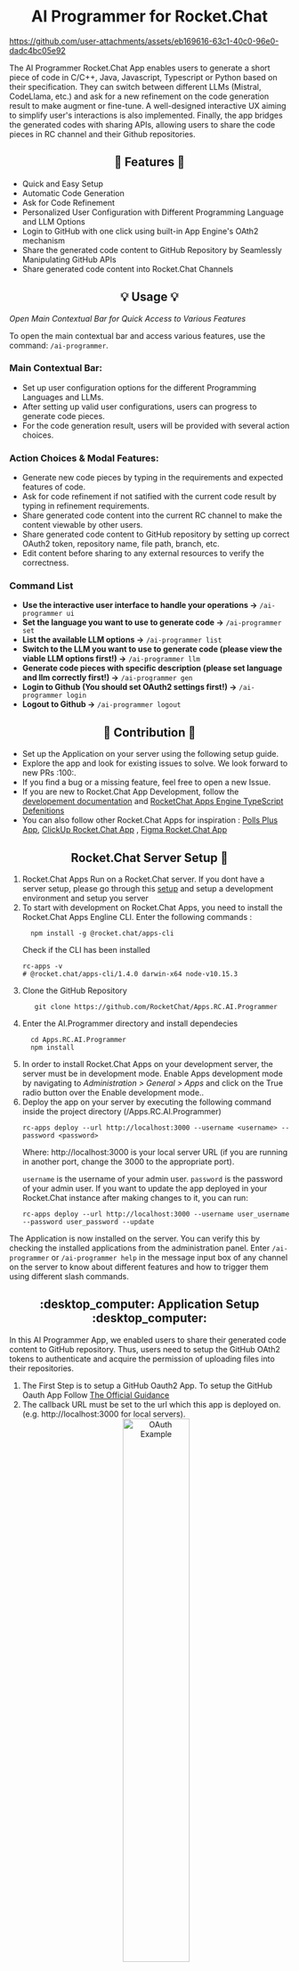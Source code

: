 <h1 align='center'>AI Programmer for Rocket.Chat</h1>


https://github.com/user-attachments/assets/eb169616-63c1-40c0-96e0-dadc4bc05e92


The AI Programmer Rocket.Chat App enables users to generate a short piece of code in C/C++, Java, Javascript, Typescript or Python based on their specification. They can switch between different LLMs (Mistral, CodeLlama, etc.) and ask for a new refinement on the code generation result to make augment or fine-tune. A well-designed interactive UX aiming to simplify user's interactions is also implemented. Finally, the app bridges the generated codes with sharing APIs, allowing users to share the code pieces in RC channel and their Github repositories.
<h2 align='center'>🚀 Features 🚀</h2>
<ul>
  <li>Quick and Easy Setup</li> 
  <li>Automatic Code Generation</li> 
  <li>Ask for Code Refinement</li> 
  <li>Personalized User Configuration with Different Programming Language and LLM Options</li> 
  <li>Login to GitHub with one click using built-in App Engine's OAth2 mechanism</li>
  <li>Share the generated code content to GitHub Repository by Seamlessly Manipulating GitHub APIs</li>
  <li>Share generated code content into Rocket.Chat Channels</li>
</ul>

<h2 align="center">💡 Usage 💡</h2>

<p style="font-size: 1em;"><em>Open Main Contextual Bar for Quick Access to Various Features</em></p>

<p>To open the main contextual bar and access various features, use the command: <code>/ai-programmer</code>.</p>

### Main Contextual Bar:

- Set up user configuration options for the different Programming Languages and LLMs.
- After setting up valid user configurations, users can progress to generate code pieces.
- For the code generation result, users will be provided with several action choices.


### Action Choices & Modal Features:

- Generate new code pieces by typing in the requirements and expected features of code.
- Ask for code refinement if not satified with the current code result by typing in refinement requirements.
- Share generated code content into the current RC channel to make the content viewable by other users.
- Share generated code content to GitHub repository by setting up correct OAuth2 token, repository name, file path, branch, etc.
- Edit content before sharing to any external resources to verify the correctness.


### Command List

<ul>
    <li><strong>Use the interactive user interface to handle your operations →</strong> <code>/ai-programmer ui</code></li>
    <li><strong>Set the language you want to use to generate code →</strong> <code>/ai-programmer set</code></li>
  <li><strong>List the available LLM options →</strong> <code>/ai-programmer list</code></li>  
  <li><strong>Switch to the LLM you want to use to generate code (please view the viable LLM options first!) →</strong> <code>/ai-programmer llm</code></li>
    <li><strong>Generate code pieces with specific description (please set language and llm correctly first!) →</strong> <code>/ai-programmer gen</code></li>
    <li><strong>Login to Github (You should set OAuth2 settings first!) →</strong> <code>/ai-programmer login</code></li>
    <li><strong>Logout to Github →</strong> <code>/ai-programmer logout</code></li>
</ul>


<h2 align='center'>🚀 Contribution 🚀</h2>

<ul>
  <li>Set up the Application on your server using the following setup guide.</li>
 <li>Explore the app and look for existing issues to solve. We look forward to new PRs :100:.</li>
 <li>If you find a bug or a missing feature, feel free to open a new Issue.</li>
 <li>If you are new to Rocket.Chat App Development, follow the <a href="https://developer.rocket.chat/apps-engine/rocket.chat-apps-engine">developement documentation</a> and <a href="https://rocketchat.github.io/Rocket.Chat.Apps-engine/">RocketChat Apps Engine TypeScript Defenitions</a></li>
  <li>You can also follow other Rocket.Chat Apps for inspiration : <a href="https://github.com/Poll-Plus/rocket.chat.app-poll">Polls Plus App</a>, <a href="https://github.com/RocketChat/Apps.ClickUp">ClickUp Rocket.Chat App</a> , <a href="https://github.com/RocketChat/Apps.Figma">Figma Rocket.Chat App</a>
</ul>




<h2 align='center'> Rocket.Chat Server Setup 🐳 </h2>

<ol>
  <li>Rocket.Chat Apps Run on a Rocket.Chat server. If you dont have a server setup, please go through this <a href="https://developer.rocket.chat/rocket.chat/rocket-chat-environment-setup">setup</a> and setup a development environment and setup you server</li> 
  <li>To start with development on Rocket.Chat Apps, you need to install the Rocket.Chat Apps Engline CLI. Enter the following commands : </li>
  
  ``` 
    npm install -g @rocket.chat/apps-cli
  ```
  
  Check if the CLI has been installed 
  
  ```
  rc-apps -v
# @rocket.chat/apps-cli/1.4.0 darwin-x64 node-v10.15.3
  ```
  
  <li>Clone the GitHub Repository</li>
    
 ```
    git clone https://github.com/RocketChat/Apps.RC.AI.Programmer
 ```
  
  <li>Enter the AI.Programmer directory and install dependecies</li>
  
  ```
    cd Apps.RC.AI.Programmer
    npm install
  ```
  
  <li>In order to install Rocket.Chat Apps on your development server, the server must be in development mode. Enable Apps development mode by navigating to <i>Administration > General > Apps</i> and click on the True radio button over the Enable development mode..</li>
  
  <li>Deploy the app on your server by executing the following command inside the project directory (/Apps.RC.AI.Programmer) </li>
  
  ```
  rc-apps deploy --url http://localhost:3000 --username <username> --password <password>
  ```
  
  Where:
  http://localhost:3000 is your local server URL (if you are running in another port, change the 3000 to the appropriate port).
  
  `username` is the username of your admin user.
  `password` is the password of your admin user.
  If you want to update the app deployed in your Rocket.Chat instance after making changes to it, you can run:
  
  ```
  rc-apps deploy --url http://localhost:3000 --username user_username --password user_password --update
  ```
</ol>

The Application is now installed on the server. You can verify this by checking the installed applications from the administration panel.
Enter `/ai-programmer` or  `/ai-programmer help` in the message input box of any channel on the server to know about different features and how to trigger them using different slash commands.

<h2 align='center'>:desktop_computer: Application Setup :desktop_computer:</h2>

<p>In this AI Programmer App, we enabled users to share their generated code content to GitHub repository. Thus, users need to setup the GitHub OAth2 tokens to authenticate and acquire the permission of uploading files into their repositories. </p>

<ol>
<li>The First Step is to setup a GitHub Oauth2 App. To setup the GitHub Oauth App Follow <a href="https://docs.github.com/en/developers/apps/building-oauth-apps/creating-an-oauth-app">The Official Guidance</a>
</li> 
<li>
The callback URL must be set to the url which this app is deployed on. (e.g. http://localhost:3000 for local servers). 
<div align="center">
 <img src="https://user-images.githubusercontent.com/70485812/180335941-f77ff2f9-272c-4716-a0fd-b50a2648e2de.png" alt="OAuth Example" width="50%"/>
 </div>
</li>


<li>
Once the GitHub OAuth app is setup, open the GitHub Application Settings and enter the GitHub App OAuth Client Id and Client Secret over here.

<div align="center">
<img src="https://github.com/user-attachments/assets/7609f317-025c-4760-8685-9b590192bfbc" alt="OAuth Setting Example" width="70%"/>
<div>
</li>
</ol>

The users can login to GitHub by entering the slash command `/ai-programmer login` and then clicking on the `Login` button.

Users are logged out after a week using a scheduler mechanism but the users can also logout at any time by entering `/ai-programmer logout`.
